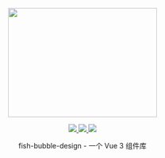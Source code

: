 <!--
 * @Date: 2023-12-30 11:43:31
 * @Description: Modify here please
-->
<p align="center">
  <img width="300px" height="220px" src="https://cdn.yupaowang.com/yupao_pc/images/pl/fish-bubble-design-logo.png">
</p>

<p align="center">
  <a href="https://www.npmjs.org/package/umy-ui">
    <img src="https://img.shields.io/npm/v/umy-ui.svg" />
  </a>
  <a href="https://github.com/u-leo/umy-ui">
    <img src="https://img.shields.io/badge/node-%20%3E%3D%2018-47c219" />
  </a>
  <a href="https://npmcharts.com/compare/umy-ui?minimal=true">
    <img src="https://img.shields.io/npm/dm/umy-ui.svg" />
  </a>
  <br>
</p>

<p align="center">fish-bubble-design - 一个 Vue 3 组件库</p>
